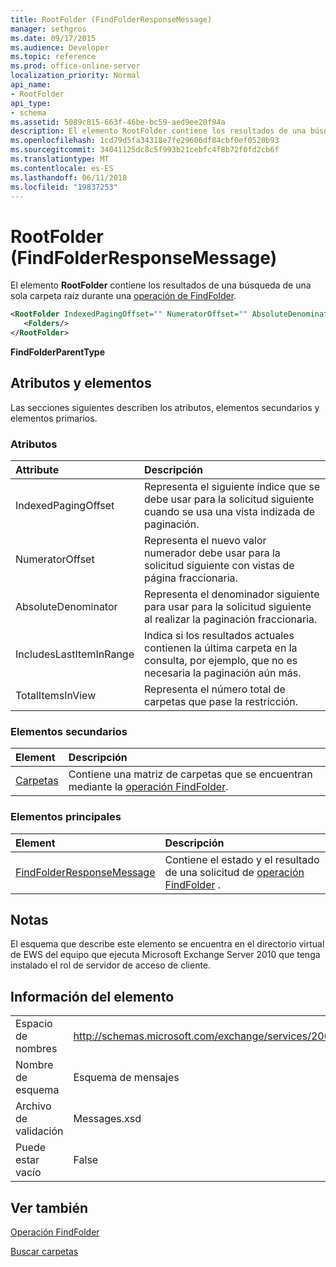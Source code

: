 ```yaml
---
title: RootFolder (FindFolderResponseMessage)
manager: sethgros
ms.date: 09/17/2015
ms.audience: Developer
ms.topic: reference
ms.prod: office-online-server
localization_priority: Normal
api_name:
- RootFolder
api_type:
- schema
ms.assetid: 5089c815-663f-46be-bc59-aed9ee20f94a
description: El elemento RootFolder contiene los resultados de una búsqueda de una sola carpeta raíz durante una operación de FindFolder.
ms.openlocfilehash: 1cd79d5fa34318e7fe29606df84cbf0ef0520b93
ms.sourcegitcommit: 34041125dc8c5f993b21cebfc4f8b72f0fd2cb6f
ms.translationtype: MT
ms.contentlocale: es-ES
ms.lasthandoff: 06/11/2018
ms.locfileid: "19837253"
---
```

# <a name="rootfolder-findfolderresponsemessage"></a>RootFolder (FindFolderResponseMessage)

El elemento **RootFolder** contiene los resultados de una búsqueda de una sola carpeta raíz durante una [operación de FindFolder](findfolder-operation.md).
  
```xml
<RootFolder IndexedPagingOffset="" NumeratorOffset="" AbsoluteDenominator="" IncludesLastItemInRange="" TotalItemsInView="">
   <Folders/>
</RootFolder>
```

 **FindFolderParentType**
## <a name="attributes-and-elements"></a>Atributos y elementos

Las secciones siguientes describen los atributos, elementos secundarios y elementos primarios.
  
### <a name="attributes"></a>Atributos

|**Attribute**|**Descripción**|
|:-----|:-----|
|IndexedPagingOffset  <br/> |Representa el siguiente índice que se debe usar para la solicitud siguiente cuando se usa una vista indizada de paginación.  <br/> |
|NumeratorOffset  <br/> |Representa el nuevo valor numerador debe usar para la solicitud siguiente con vistas de página fraccionaria.  <br/> |
|AbsoluteDenominator  <br/> |Representa el denominador siguiente para usar para la solicitud siguiente al realizar la paginación fraccionaria.  <br/> |
|IncludesLastItemInRange  <br/> |Indica si los resultados actuales contienen la última carpeta en la consulta, por ejemplo, que no es necesaria la paginación aún más.  <br/> |
|TotalItemsInView  <br/> |Representa el número total de carpetas que pase la restricción.  <br/> |
   
### <a name="child-elements"></a>Elementos secundarios

|**Element**|**Descripción**|
|:-----|:-----|
|[Carpetas](folders-ex15websvcsotherref.md) <br/> |Contiene una matriz de carpetas que se encuentran mediante la [operación FindFolder](findfolder-operation.md).  <br/> |
   
### <a name="parent-elements"></a>Elementos principales

|**Element**|**Descripción**|
|:-----|:-----|
|[FindFolderResponseMessage](findfolderresponsemessage.md) <br/> |Contiene el estado y el resultado de una solicitud de [operación FindFolder](findfolder-operation.md) .  <br/> |
   
## <a name="remarks"></a>Notas

El esquema que describe este elemento se encuentra en el directorio virtual de EWS del equipo que ejecuta Microsoft Exchange Server 2010 que tenga instalado el rol de servidor de acceso de cliente.
  
## <a name="element-information"></a>Información del elemento

|||
|:-----|:-----|
|Espacio de nombres  <br/> |http://schemas.microsoft.com/exchange/services/2006/messages  <br/> |
|Nombre de esquema  <br/> |Esquema de mensajes  <br/> |
|Archivo de validación  <br/> |Messages.xsd  <br/> |
|Puede estar vacío  <br/> |False  <br/> |
   
## <a name="see-also"></a>Ver también



[Operación FindFolder](findfolder-operation.md)


[Buscar carpetas](http://msdn.microsoft.com/library/9124d868-017a-43f0-b915-5c0082cacec9%28Office.15%29.aspx)


